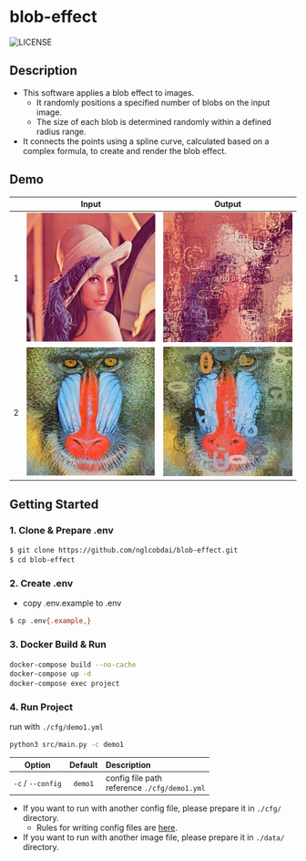 # blob-effect

![LICENSE](https://img.shields.io/badge/license-MIT-blue.svg?style=flat)

## Description

- This software applies a blob effect to images.
  - It randomly positions a specified number of blobs on the input image.
  - The size of each blob is determined randomly within a defined radius range.
- It connects the points using a spline curve, calculated based on a complex formula, to create and render the blob effect.

## Demo

|     |            Input            |               Output               |
| :-: | :-------------------------: | :--------------------------------: |
|  1  | ![demo1](./data/demo1.png)  | ![demo1](./output/demo1_blob.png)  |
|  2  | ![demo2](./data/demo2.jpeg) | ![demo2](./output/demo2_blob.jpeg) |

## Getting Started

### 1. Clone & Prepare .env

```sh
$ git clone https://github.com/nglcobdai/blob-effect.git
$ cd blob-effect
```

### 2. Create .env

- copy .env.example to .env

```sh
$ cp .env{.example,}
```

### 3. Docker Build & Run

```sh
docker-compose build --no-cache
docker-compose up -d
docker-compose exec project
```

### 4. Run Project

run with `./cfg/demo1.yml`

```sh
python3 src/main.py -c demo1
```

|      Option       | Default | Description                                     |
| :---------------: | :-----: | :---------------------------------------------- |
| `-c` / `--config` | `demo1` | config file path<br>reference `./cfg/demo1.yml` |

- If you want to run with another config file, please prepare it in `./cfg/` directory.
  - Rules for writing config files are [here](./docs/config-rule.md).
- If you want to run with another image file, please prepare it in `./data/` directory.
